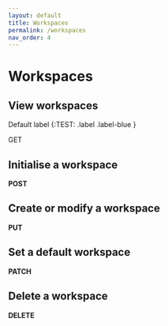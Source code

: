```yaml
---
layout: default
title: Workspaces
permalink: /workspaces
nav_order: 4
---
```


# Workspaces

## View workspaces

Default label {:TEST: .label .label-blue }

<p class=label>GET</p>

## Initialise a workspace
__POST__

## Create or modify a workspace
__PUT__

## Set a default workspace
__PATCH__

## Delete a workspace
__DELETE__